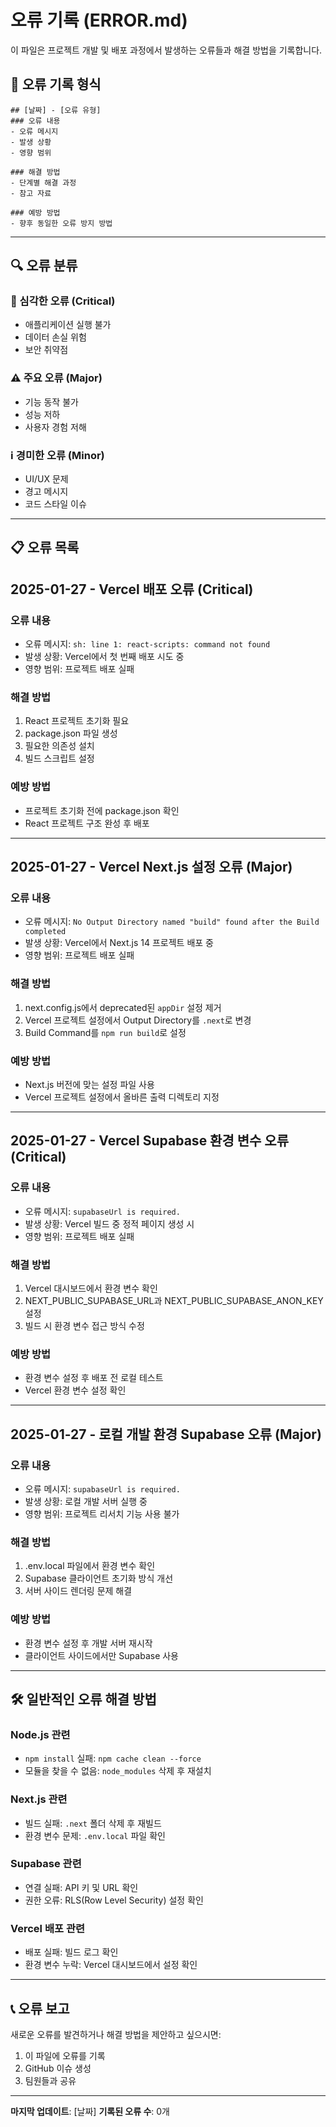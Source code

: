 # 오류 기록 (ERROR.md)

이 파일은 프로젝트 개발 및 배포 과정에서 발생하는 오류들과 해결 방법을 기록합니다.

## 📝 오류 기록 형식

```
## [날짜] - [오류 유형]
### 오류 내용
- 오류 메시지
- 발생 상황
- 영향 범위

### 해결 방법
- 단계별 해결 과정
- 참고 자료

### 예방 방법
- 향후 동일한 오류 방지 방법
```

---

## 🔍 오류 분류

### 🚨 심각한 오류 (Critical)
- 애플리케이션 실행 불가
- 데이터 손실 위험
- 보안 취약점

### ⚠️ 주요 오류 (Major)
- 기능 동작 불가
- 성능 저하
- 사용자 경험 저해

### ℹ️ 경미한 오류 (Minor)
- UI/UX 문제
- 경고 메시지
- 코드 스타일 이슈

---

## 📋 오류 목록

## 2025-01-27 - Vercel 배포 오류 (Critical)

### 오류 내용
- 오류 메시지: `sh: line 1: react-scripts: command not found`
- 발생 상황: Vercel에서 첫 번째 배포 시도 중
- 영향 범위: 프로젝트 배포 실패

### 해결 방법
1. React 프로젝트 초기화 필요
2. package.json 파일 생성
3. 필요한 의존성 설치
4. 빌드 스크립트 설정

### 예방 방법
- 프로젝트 초기화 전에 package.json 확인
- React 프로젝트 구조 완성 후 배포

---

## 2025-01-27 - Vercel Next.js 설정 오류 (Major)

### 오류 내용
- 오류 메시지: `No Output Directory named "build" found after the Build completed`
- 발생 상황: Vercel에서 Next.js 14 프로젝트 배포 중
- 영향 범위: 프로젝트 배포 실패

### 해결 방법
1. next.config.js에서 deprecated된 `appDir` 설정 제거
2. Vercel 프로젝트 설정에서 Output Directory를 `.next`로 변경
3. Build Command를 `npm run build`로 설정

### 예방 방법
- Next.js 버전에 맞는 설정 파일 사용
- Vercel 프로젝트 설정에서 올바른 출력 디렉토리 지정

---

## 2025-01-27 - Vercel Supabase 환경 변수 오류 (Critical)

### 오류 내용
- 오류 메시지: `supabaseUrl is required.`
- 발생 상황: Vercel 빌드 중 정적 페이지 생성 시
- 영향 범위: 프로젝트 배포 실패

### 해결 방법
1. Vercel 대시보드에서 환경 변수 확인
2. NEXT_PUBLIC_SUPABASE_URL과 NEXT_PUBLIC_SUPABASE_ANON_KEY 설정
3. 빌드 시 환경 변수 접근 방식 수정

### 예방 방법
- 환경 변수 설정 후 배포 전 로컬 테스트
- Vercel 환경 변수 설정 확인

---

## 2025-01-27 - 로컬 개발 환경 Supabase 오류 (Major)

### 오류 내용
- 오류 메시지: `supabaseUrl is required.`
- 발생 상황: 로컬 개발 서버 실행 중
- 영향 범위: 프로젝트 리서치 기능 사용 불가

### 해결 방법
1. .env.local 파일에서 환경 변수 확인
2. Supabase 클라이언트 초기화 방식 개선
3. 서버 사이드 렌더링 문제 해결

### 예방 방법
- 환경 변수 설정 후 개발 서버 재시작
- 클라이언트 사이드에서만 Supabase 사용

---

## 🛠️ 일반적인 오류 해결 방법

### Node.js 관련
- `npm install` 실패: `npm cache clean --force`
- 모듈을 찾을 수 없음: `node_modules` 삭제 후 재설치

### Next.js 관련
- 빌드 실패: `.next` 폴더 삭제 후 재빌드
- 환경 변수 문제: `.env.local` 파일 확인

### Supabase 관련
- 연결 실패: API 키 및 URL 확인
- 권한 오류: RLS(Row Level Security) 설정 확인

### Vercel 배포 관련
- 배포 실패: 빌드 로그 확인
- 환경 변수 누락: Vercel 대시보드에서 설정 확인

---

## 📞 오류 보고

새로운 오류를 발견하거나 해결 방법을 제안하고 싶으시면:
1. 이 파일에 오류를 기록
2. GitHub 이슈 생성
3. 팀원들과 공유

---

**마지막 업데이트**: [날짜]
**기록된 오류 수**: 0개
